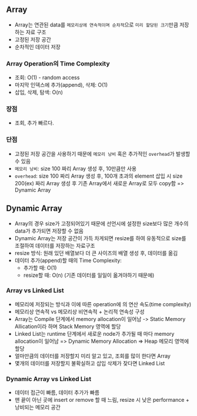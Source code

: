 ## Array
 - Array는 연관된 data를 `메모리상에 연속적이며 순차적`으로 `미리 할당된 크기`만큼 저장하는 자료 구조
 - 고정된 저장 공간
 - 순차적인 데이터 저장

### Array Operation의 Time Complexity
 - 조회: O(1) - random access
 - 마지막 인덱스에 추가(append), 삭제: O(1)
 - 삽입, 삭제, 탐색: O(n)

### 장점
 - 조회, 추가 빠르다.

### 단점
 - 고정된 저장 공간을 사용하기 때문에 `메모리 낭비` 혹은 추가적인 `overhead`가 발생할 수 있음
 - `메모리 낭비`: size 100 짜리 Array 생성 후, 10만큼만 사용
 - `overhead`: size 100 짜리 Array 생성 후, 100개 초과의 element 삽입 시 size 200(ex) 짜리 Array 생성 후 기존 Array에서 새로운 Array로 모두 copy함 => Dynamic Array 

## Dynamic Array
 - Array의 경우 size가 고정되어있기 때문에 선언시에 설정한 size보다 많은 개수의 data가 추가되면 저장할 수 없음
 - Dynamic Array는 저장 공간이 가득 차게되면 resize를 하여 유동적으로 size를 조절하여 데이터를 저장하는 자료구조
 - resize 방식: 원래 있던 배열보다 더 큰 사이즈의 배열 생성 후, 데이터를 옮김
 - 데이터 추가(append)할 때의 Time Complexity: 
   - 추가할 때: O(1)
   - resize할 때: O(n) (기존 데이터를 일일이 옮겨야하기 때문에)

### Array vs Linked List
 - 메모리에 저장되는 방식과 이에 따른 operation에 의 연산 속도(time complexity)
 - 메모리상 연속적 vs 메모리상 비연속적 + 논리적 연속성 구성
 - Array는 Compile 단계에서 memory allocation이 일어남 -> Static Memory Allication이라 하며 Stack Memory 영역에 할당
 - Linked List는 runtime 단계에서 새로운 node가 추가될 때 마다 memory allocation이 일어남 => Dynamic Memory Allocation => Heap 메모리 영역에 할당
 - 얼마만큼의 데이터를 저장할지 미리 알고 있고, 조회를 많이 한다면 Array
 - 몇개의 데이터를 저장할지 불확실하고 삽입 삭제가 잦다면 Linked List 

### Dynamic Array vs Linked List
 - 데이터 접근이 빠름, 데이터 추가가 빠름
 - 맨 끝이 아닌 곳에 insert or remove 할 때 느림, resize 시 낮은 performance + 낭비되는 메모리 공간